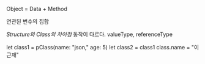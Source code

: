 Object = Data + Method

연관된 변수의 집합

*Structure와 Class의 차이점*
동작이 다르다.
valueType, referenceType

let class1 = pClass(name: "json," age: 5)
let class2 = class1
class.name = "이근재"
